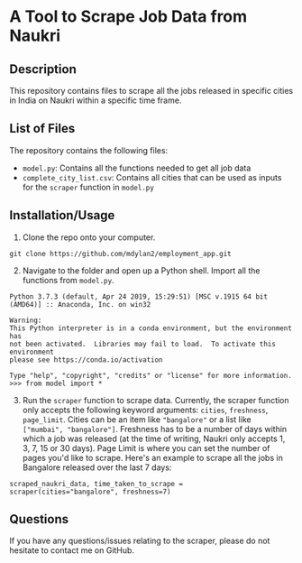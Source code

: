 # A Tool to Scrape Job Data from Naukri
## Description
This repository contains files to scrape all the jobs released in specific cities in India on Naukri within a specific time frame.

## List of Files
The repository contains the following files:
- `model.py`: Contains all the functions needed to get all job data
- `complete_city_list.csv`: Contains all cities that can be used as inputs for the `scraper` function in `model.py`

## Installation/Usage
1. Clone the repo onto your computer. 
```
git clone https://github.com/mdylan2/employment_app.git
```
2. Navigate to the folder and open up a Python shell. Import all the functions from `model.py`.
```
Python 3.7.3 (default, Apr 24 2019, 15:29:51) [MSC v.1915 64 bit (AMD64)] :: Anaconda, Inc. on win32

Warning:
This Python interpreter is in a conda environment, but the environment has
not been activated.  Libraries may fail to load.  To activate this environment
please see https://conda.io/activation

Type "help", "copyright", "credits" or "license" for more information.
>>> from model import *
```
3. Run the `scraper` function to scrape data. Currently, the scraper function only accepts the following keyword arguments: `cities`, `freshness`, `page_limit`. Cities can be an item like `"bangalore"` or a list like `["mumbai", "bangalore"]`. Freshness has to be a number of days within which a job was released (at the time of writing, Naukri only accepts 1, 3, 7, 15 or 30 days). Page Limit is where you can set the number of pages you'd like to scrape. Here's an example to scrape all the jobs in Bangalore released over the last 7 days:
```
scraped_naukri_data, time_taken_to_scrape = scraper(cities="bangalore", freshness=7) 
```

## Questions
If you have any questions/issues relating to the scraper, please do not hesitate to contact me on GitHub. 
